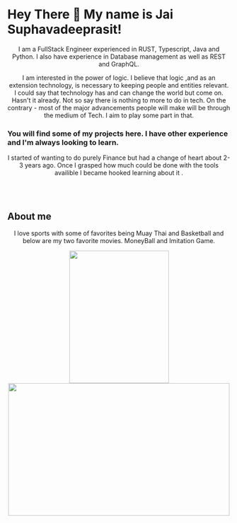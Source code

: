
# Hey There :wave:   My name is Jai Suphavadeeprasit!


<p align="center" >
I am a FullStack Engineer experienced in RUST, Typescript, Java and Python.
I also have experience in Database management as well as REST and GraphQL. 
</p>






<p align="center">
I am interested in the power of logic. 
I believe that logic ,and as an extension technology,
is necessary to keeping people and entities relevant. 
I could say that technology has and can change the world but
come on. Hasn't it already. Not so say there is nothing to more
to do in tech. On the contrary - most of the major advancements
people will make will be through the medium of Tech. I aim to play
some part in that.
</p>

### You will find some of my projects here. I have other experience and I'm always looking to learn.

<p align="center" >
I started of wanting to do purely Finance but had a change of heart about 2-3 years ago.
Once I grasped how much could be done with the tools availible I became hooked learning about it . 
</p>

<br></br>

## About me 
<p align="center">
I love sports with some of favorites being Muay Thai and Basketball and
below are my two favorite movies. MoneyBall and Imitation Game.
</p>

<div id="header" align="center">
  <img src="https://theacademyroad.com/wp-content/uploads/2015/01/The-Intimidation-Game-2-638x900.jpg"
       width="225"
       height="300"  />
  <img src="https://miro.medium.com/max/880/1*RmFOEGRNw5oq6U5Ahy9bRw.jpeg"
       width="500"
       height="300"  />
</div>
